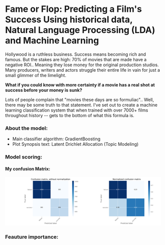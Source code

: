 # Fame or Flop: Predicting a Film's Success Using historical data, Natural Language Processing (LDA) and Machine Learning

Hollywood is a ruthless business. Success means becoming rich and famous. But the stakes are high: 
70% of movies that are made have a negative ROI.. Meaning they lose money for the original production studios. Many producers, writers and actors struggle their entire life in vain for just a small glimmer of the limelight.

**What if you could know with more certainty if a movie has a real shot at success before your money is sunk?**

Lots of people complain that "movies these days are so formuliac".. Well, there may be some truth to that statement. I've set out to create a machine learning classification system that when trained with over 7000+ films throughout history -- gets to the bottom of what this formula is.

### About the model:
 - Main classifier algorithm: GradientBoosting
 - Plot Synopsis text: Latent Drichlet Allocation (Topic Modeling)

### Model scoring:

#### My confusion Matrix:
![image](images/cm.png)

### Feauture importance:


